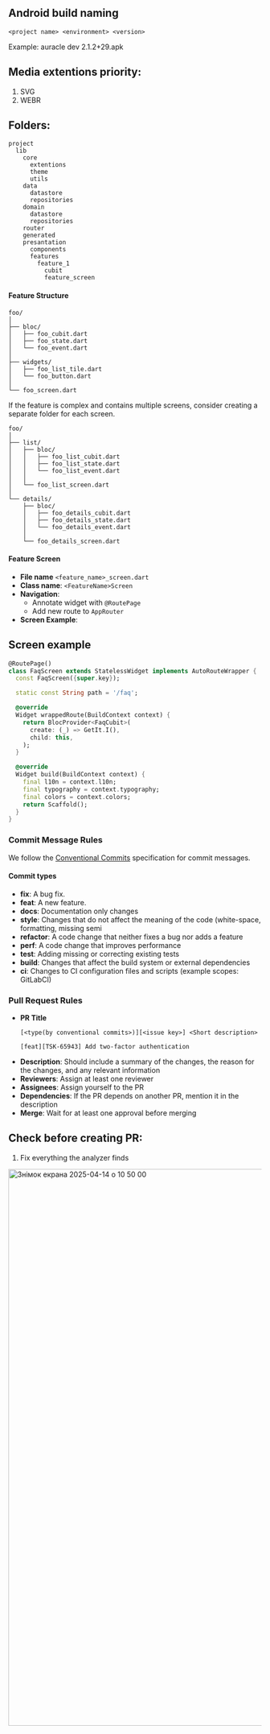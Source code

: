 ## Android build naming
```
<project name> <environment> <version>
```
Example: auracle dev 2.1.2+29.apk


## Media extentions priority:
1. SVG
2. WEBR

## Folders:
```
project
  lib
    core
      extentions
      theme
      utils
    data
      datastore
      repositories
    domain
      datastore
      repositories
    router
    generated
    presantation
      components
      features
        feature_1
          cubit
          feature_screen
```


#### Feature Structure


```
foo/
│
├── bloc/
│   ├── foo_cubit.dart
│   ├── foo_state.dart
│   └── foo_event.dart
│
├── widgets/
│   ├── foo_list_tile.dart
│   └── foo_button.dart
│
└── foo_screen.dart
```

If the feature is complex and contains multiple screens, consider creating a separate folder for each screen.

```
foo/
│
├── list/
│   ├── bloc/
│   │   ├── foo_list_cubit.dart
│   │   ├── foo_list_state.dart
│   │   └── foo_list_event.dart
│   │
│   └── foo_list_screen.dart
│
└── details/
    ├── bloc/
    │   ├── foo_details_cubit.dart
    │   ├── foo_details_state.dart
    │   └── foo_details_event.dart
    │
    └── foo_details_screen.dart

```

#### Feature Screen

- **File name** `<feature_name>_screen.dart`
- **Class name**: `<FeatureName>Screen`
- **Navigation**: 
  - Annotate widget with `@RoutePage`
  - Add new route to `AppRouter`
- **Screen Example**:

## Screen example

```dart
@RoutePage()
class FaqScreen extends StatelessWidget implements AutoRouteWrapper {
  const FaqScreen({super.key});

  static const String path = '/faq';

  @override
  Widget wrappedRoute(BuildContext context) {
    return BlocProvider<FaqCubit>(
      create: (_) => GetIt.I(),
      child: this,
    );
  }

  @override
  Widget build(BuildContext context) {
    final l10n = context.l10n;
    final typography = context.typography;
    final colors = context.colors;
    return Scaffold();
  }
}
```


### Commit Message Rules

We follow the [Conventional Commits](https://www.conventionalcommits.org/en/v1.0.0/) specification for commit messages.


#### Commit types

- **fix**: A bug fix.
- **feat**: A new feature.
- **docs**: Documentation only changes
- **style**: Changes that do not affect the meaning of the code (white-space, formatting, missing semi
- **refactor**: A code change that neither fixes a bug nor adds a feature
- **perf**: A code change that improves performance
- **test**: Adding missing or correcting existing tests
- **build**: Changes that affect the build system or external dependencies
- **ci**: Changes to CI configuration files and scripts (example scopes: GitLabCI)

### Pull Request Rules

- **PR Title**
  ```
  [<type(by conventional commits>)][<issue key>] <Short description>
  ```
  ```
  [feat][TSK-65943] Add two-factor authentication
  ```
- **Description**: Should include a summary of the changes, the reason for the changes, and any relevant information
- **Reviewers**: Assign at least one reviewer
- **Assignees**: Assign yourself to the PR
- **Dependencies**: If the PR depends on another PR, mention it in the description
- **Merge**: Wait for at least one approval before merging


## Check before creating PR:
1. Fix everything the analyzer finds
<img width="1106" alt="Знімок екрана 2025-04-14 о 10 50 00" src="https://github.com/user-attachments/assets/679f01fc-c389-484d-9a0c-7d0d744775f0" />
